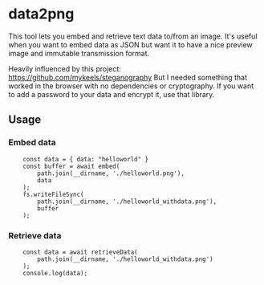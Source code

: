 # data2png

This tool lets you embed and retrieve text data to/from an image. It's useful when you want to embed data as JSON but want it to have a nice preview image and immutable transmission format.

Heavily influenced by this project: https://github.com/mykeels/steganography
But I needed something that worked in the browser with no dependencies or cryptography. If you want to add a password to your data and encrypt it, use that library.

## Usage

### Embed data
```
    const data = { data: "helloworld" }
    const buffer = await embed(
        path.join(__dirname, './helloworld.png'), 
        data
    );
    fs.writeFileSync(
        path.join(__dirname, './helloworld_withdata.png'),
        buffer
    );
```

### Retrieve data
```
    const data = await retrieveData(
        path.join(__dirname, './helloworld_withdata.png')
    );
    console.log(data);
```
